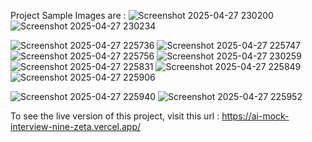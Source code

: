 Project Sample Images are :
![Screenshot 2025-04-27 230200](https://github.com/user-attachments/assets/70378589-7507-46ea-a7c2-8d4045429bd5)
![Screenshot 2025-04-27 230234](https://github.com/user-attachments/assets/0bbe48a5-e421-455f-bee0-9c54f5855c92)

![Screenshot 2025-04-27 225736](https://github.com/user-attachments/assets/de4debd0-bbc5-4666-880b-113c8397a86f)
![Screenshot 2025-04-27 225747](https://github.com/user-attachments/assets/d75ed424-182a-4250-8bb4-3d5e1241fcbc)
![Screenshot 2025-04-27 225756](https://github.com/user-attachments/assets/62212d62-cf96-4507-bced-d028686f4faa)
![Screenshot 2025-04-27 230259](https://github.com/user-attachments/assets/f789b2b8-bb06-4dd8-9bc9-cf8a8c278b4e)
![Screenshot 2025-04-27 225831](https://github.com/user-attachments/assets/995af49d-db2b-4d2d-a368-d8c35fbfc357)
![Screenshot 2025-04-27 225849](https://github.com/user-attachments/assets/c3e52ce6-bab9-4da0-9e77-125b9d816028)
![Screenshot 2025-04-27 225906](https://github.com/user-attachments/assets/10814fee-61c0-4b27-adfa-87e537e2638e)

![Screenshot 2025-04-27 225940](https://github.com/user-attachments/assets/79291630-25ae-4b6a-8aff-1fdd3fb7c392)
![Screenshot 2025-04-27 225952](https://github.com/user-attachments/assets/dbf61e66-55af-4330-b501-26937971b202)






To see the live version of this project, visit this url : https://ai-mock-interview-nine-zeta.vercel.app/
